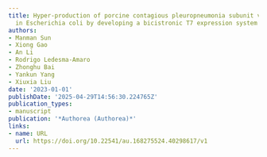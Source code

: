 ```yaml
---
title: Hyper-production of porcine contagious pleuropneumonia subunit vaccine proteins
  in Escherichia coli by developing a bicistronic T7 expression system
authors:
- Manman Sun
- Xiong Gao
- An Li
- Rodrigo Ledesma‐Amaro
- Zhonghu Bai
- Yankun Yang
- Xiuxia Liu
date: '2023-01-01'
publishDate: '2025-04-29T14:56:30.224765Z'
publication_types:
- manuscript
publication: '*Authorea (Authorea)*'
links:
- name: URL
  url: https://doi.org/10.22541/au.168275524.40298617/v1
---
```

